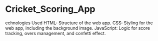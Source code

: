 # Cricket_Scoring_App
echnologies Used HTML: Structure of the web app. CSS: Styling for the web app, including the background image. JavaScript: Logic for score tracking, overs management, and confetti effect.
